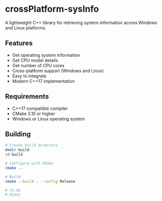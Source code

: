 # crossPlatform-sysInfo

A lightweight C++ library for retrieving system information across Windows and Linux platforms.

## Features

- Get operating system information
- Get CPU model details
- Get number of CPU cores
- Cross-platform support (Windows and Linux)
- Easy to integrate
- Modern C++17 implementation

## Requirements

- C++17 compatible compiler
- CMake 3.10 or higher
- Windows or Linux operating system

## Building

```bash
# Create build directory
mkdir build
cd build

# Configure with CMake
cmake ..

# Build
cmake --build . --config Release

# To-do
# Gtest

